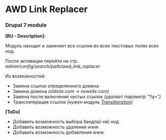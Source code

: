 # AWD Link Replacer

### Drupal 7 module

**[RU - Description]:**

Модуль находит и заменяет все ссылки во всех текстовых полях всех нод. 

После активации перейти на стр. *admin/config/search/path/awd_link_replacer*

Из возможностей: 
- Замена ссылок определенного домена
- Замена домена *(oldsite.com -> newsite.com)*
- Замена после включения чистых ссылок *(удаляет параметр "?q=")*
- Транслитерация ссылок *(нужен модуль [Transliteration](https://www.drupal.org/project/transliteration))*

**[ToDo]**
- Добавить возможность выбора бандла(-ов) нод
- Добавить возможность удаления *www*
- Добавить возможность добавления *www*
